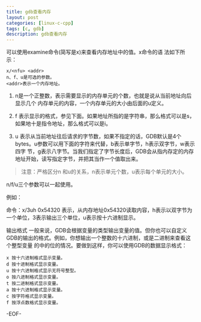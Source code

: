 ```yaml
---
title: gdb查看内存
layout: post
categories: [linux-c-cpp]
tags: [c, gdb]
description: gdb查看内存
---
```


可以使用examine命令(简写是x)来查看内存地址中的值。x命令的语 法如下所示：

	x/<nfu> <addr>
	n、f、u是可选的参数。
	<addr>表示一个内存地址。


1. n是一个正整数，表示需要显示的内存单元的个数，也就是说从当前地址向后显示几个 内存单元的内容，一个内存单元的大小由后面的u定义。


2. f 表示显示的格式，参见下面。如果地址所指的是字符串，那么格式可以是s，如果地十是指令地址，那么格式可以是i。


3. u 表示从当前地址往后请求的字节数，如果不指定的话，GDB默认是4个bytes。u参数可以用下面的字符来代替，b表示单字节，h表示双字节，w表示四字 节，g表示八字节。当我们指定了字节长度后，GDB会从指内存定的内存地址开始，读写指定字节，并把其当作一个值取出来。


> 注意：严格区分n 和u的关系，n表示单元个数，u表示每个单元的大小。 

n/f/u三个参数可以一起使用。  

例如：  

命令：x/3uh 0x54320 表示，从内存地址0x54320读取内容，h表示以双字节为一个单位，3表示输出三个单位，u表示按十六进制显示。

输出格式
一般来说，GDB会根据变量的类型输出变量的值。但你也可以自定义GDB的输出的格式。例如，你想输出一个整数的十六进制，或是二进制来查看这个整型变量 的中的位的情况。要做到这样，你可以使用GDB的数据显示格式：

	x 按十六进制格式显示变量。  
	d 按十进制格式显示变量。  
	u 按十六进制格式显示无符号整型。  
	o 按八进制格式显示变量。  
	t 按二进制格式显示变量。  
	a 按十六进制格式显示变量。  
	c 按字符格式显示变量。  
	f 按浮点数格式显示变量。   

-EOF-